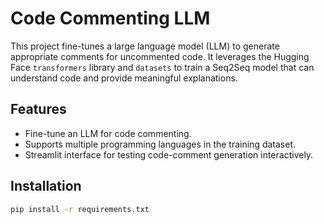 # Code Commenting LLM

This project fine-tunes a large language model (LLM) to generate appropriate comments for uncommented code. It leverages the Hugging Face `transformers` library and `datasets` to train a Seq2Seq model that can understand code and provide meaningful explanations.

## Features
- Fine-tune an LLM for code commenting.
- Supports multiple programming languages in the training dataset.
- Streamlit interface for testing code-comment generation interactively.

## Installation
```bash
pip install -r requirements.txt

